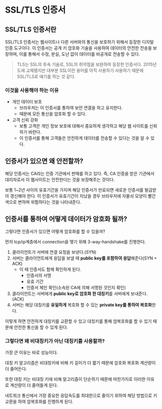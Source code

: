 # SSL/TLS 인증서

## SSL/TLS 인증서란

SSL/TLS 인증서는 웹사이트나 다른 서버와의 통신을 보호하기 위해서 등장한 디지털 인증 도구이다. 이 인증서는 공개 키 암호화 기술을 사용하여 데이터의 안전한 전송을 보장하며, 이를 통해서 수정, 분실, 도난 없이 데이터를 비공개로 전송할 수 있다.

> TLS는 SSL의 후속 기술로, SSL의 취약점을 보완하여 등장한 인증서다. 2015년도에 교체됐지만 대부분 SSL이란 용어를 아직 사용하기 사용하기 때문에 SSL/TLS로 얘기를 하는 것 같다.

### 이것을 사용해야 하는 이유

* 개인 데이터 보호
  * 브라우저는 이 인증서를 통하여 보안 연결을 하고 유지한다.
  * 때문에 모든 통신을 암호화 할 수 있다.
* 고객 신뢰 강화
  * 보통 고객은 개인 정보 보호에 대해서 중요하게 생각하고 해당 웹 사이트를 신뢰하기 바란다.
  * 이 인증서를 통해 고객들은 안전하게 데이터를 전송할 수 있다는 것을 알 수 있다.

## 인증서가 있으면 왜 안전할까?

해당 인증서는 CA라는 인증 기관에서 판매를 하고 있다. 즉, CA 인증을 받은 기관에서 대리자로서 이 웹사이트는 안전한다는 것을 보장해주는 것이다.

보통 1\~2년 사이의 유효기간을 가지며 해당 인증서가 만료되면 새로운 인증서를 발급받아 갱신해야 한다. 이 인증서가 유효기간이 지났을 경우 브라우저에 자물쇠 모양이 빨간색으로 변하며 위험하다는 것을 나타내준다.

## 인증서를 통하여 어떻게 데이터가 암호화 될까?

그렇다면 인증서가 있으면 어떻게 암호화를 할 수 있을까?

먼저 tcp/ip계층에서 connection을 맺기 위해 3-way-handshake를 진행한다.

1. 클라이언트가 서버에 연결 요청을 보낸다.(SYN)
2. 서버는 클라이언트에게 응답을 보낼 때 **public key를 포함하여 응답**해준다(SYN + ACK)
   * 이 때 인증서도 함께 확인하게 된다.
     * 인증서의 서명
     * 유효 기간
     * 인증서 체인 확인(소속된 CA에 의해 서명된 것인지 확인)
3. 클라이언트는 서버에게 **public key로 암호화 한 대칭키**를 서버에게 보내준다.(ACK)
4. 서버는 해당 대칭키를 **유일하게** 복호화 할 수 있는 **private key를 통하여 복호화**한다.

이렇게 하면 안전하게 대칭키를 교환할 수 있고 대칭키를 통해 암복호화를 할 수 있기 때문에 안전한 통신을 할 수 있게 된다.

### 그렇다면 왜 비대칭키가 아닌 대칭키를 사용할까?

가장 큰 이유는 바로 성능이다.

대칭 키 알고리즘은 비대칭키에 비해 키 길이가 더 짧기 때문에 암호화 복호화 계산량이 더 줄어든다.

또한 대칭 키는 비대칭 키에 비해 알고리즘이 단순하기 때문에 마찬가지로 이러한 이유로 계산량이 더 줄어들게 된다.

네트워크 통신에서 가장 중요한 응답속도를 최대한으로 줄이기 위하여 해당 방법으로 키교환을 하여 암복호화를 진행하게 된다.
